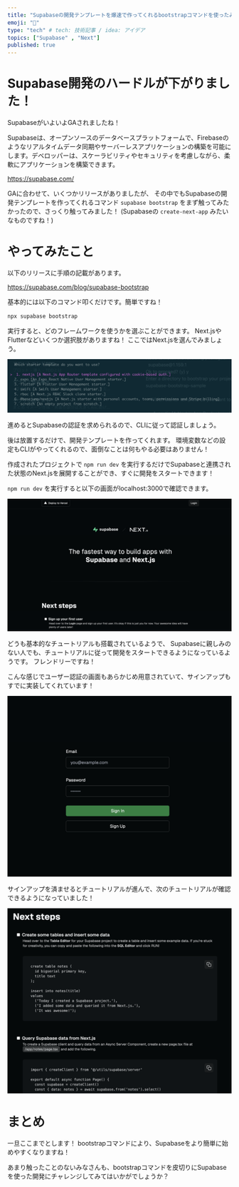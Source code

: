```yaml
---
title: "Supabaseの開発テンプレートを爆速で作ってくれるbootstrapコマンドを使ったみた！"
emoji: "🦸"
type: "tech" # tech: 技術記事 / idea: アイデア
topics: ["Supabase" , "Next"]
published: true
---
```


# Supabase開発のハードルが下がりました！

SupabaseがいよいよGAされましたね！

Supabaseは、オープンソースのデータベースプラットフォームで、Firebaseのようなリアルタイムデータ同期やサーバーレスアプリケーションの構築を可能にします。デベロッパーは、スケーラビリティやセキュリティを考慮しながら、柔軟にアプリケーションを構築できます。

https://supabase.com/

GAに合わせて、いくつかリリースがありましたが、
その中でもSupabaseの開発テンプレートを作ってくれるコマンド `supabase bootstrap` をまず触ってみたかったので、さっくり触ってみました！
(Supabaseの `create-next-app` みたいなものですね！)


# やってみたこと


以下のリリースに手順の記載があります。

https://supabase.com/blog/supabase-bootstrap


基本的には以下のコマンド叩くだけです。簡単ですね！

```sh
npx supabase bootstrap
```

実行すると、どのフレームワークを使うかを選ぶことができます。
Next.jsやFlutterなどいくつか選択肢がありますね！
ここではNext.jsを選んでみましょう。

![](/images/cfe572e596d10b/select.png)

進めるとSupabaseの認証を求められるので、CLIに従って認証しましょう。

後は放置するだけで、開発テンプレートを作ってくれます。
環境変数などの設定もCLIがやってくれるので、面倒なことは何もやる必要はありません！

作成されたプロジェクトで `npm run dev` を実行するだけでSupabaseと連携された状態のNext.jsを展開することができ、すぐに開発をスタートできます！

`npm run dev` を実行すると以下の画面がlocalhost:3000で確認できます。

![](/images/cfe572e596d10b/gamen1.png)

どうも基本的なチュートリアルも搭載されているようで、
Supabaseに親しみのない人でも、チュートリアルに従って開発をスタートできるようになっているようです。
フレンドリーですね！

こんな感じでユーザー認証の画面もあらかじめ用意されていて、サインアップもすでに実装してくれています！

![](/images/cfe572e596d10b/gamen2.png)

サインアップを済ませるとチュートリアルが進んで、次のチュートリアルが確認できるようになっていました！

![](/images/cfe572e596d10b/gamen3.png)


# まとめ

一旦ここまでとします！
bootstrapコマンドにより、Supabaseをより簡単に始めやすくなりますね！

あまり触ったことのないみなさんも、bootstrapコマンドを皮切りにSupabaseを使った開発にチャレンジしてみてはいかがでしょうか？